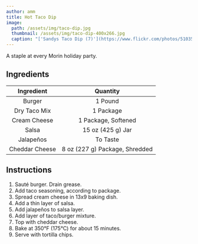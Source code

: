 ```yaml
---
author: amm
title: Hot Taco Dip
image:
  path: /assets/img/taco-dip.jpg
  thumbnail: /assets/img/taco-dip-400x266.jpg
  caption: "['Sandys Taco Dip (7)'](https://www.flickr.com/photos/51035644485@N01/12176675294) by [RobynAnderson](https://www.flickr.com/photos/51035644485@N01) is licensed under [CC BY-NC-ND 2.0](https://creativecommons.org/licenses/by-nc-nd/2.0/?ref=ccsearch&atype=rich)"
---
```


A staple at every Morin holiday party.

## Ingredients

| Ingredient | Quantity |
|:-:|:-:|
| Burger | 1 Pound |
| Dry Taco Mix | 1 Package |
| Cream Cheese | 1 Package, Softened |
| Salsa | 15 oz (425 g) Jar |
| Jalapeños | To Taste |
| Cheddar Cheese | 8 oz (227 g) Package, Shredded |

## Instructions

1. Sauté burger. Drain grease.
2. Add taco seasoning, according to package.
3. Spread cream cheese in 13x9 baking dish.
4. Add a thin layer of salsa.
5. Add jalapeños to salsa layer.
6. Add layer of taco/burger mixture.
7. Top with cheddar cheese.
8. Bake at 350&deg;F (175&deg;C) for about 15 minutes.
9. Serve with tortilla chips.
